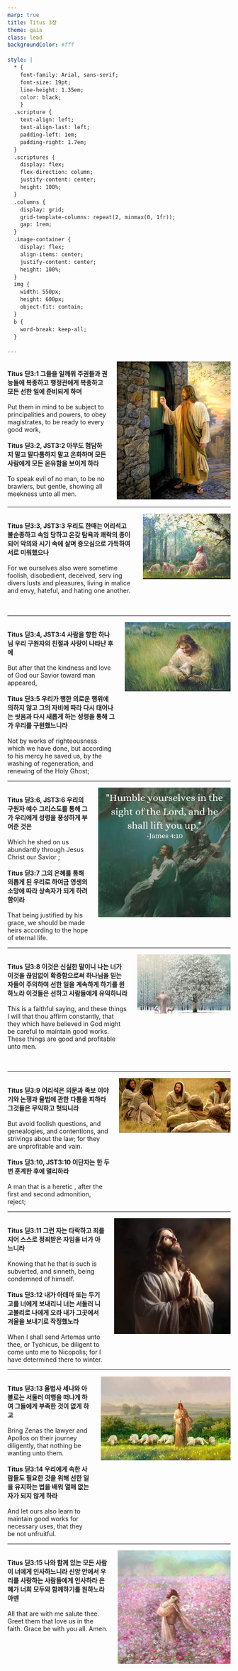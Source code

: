 ```yaml
---
marp: true
title: Titus 3장
theme: gaia
class: lead
backgroundColor: #fff

style: |
  * {
    font-family: Arial, sans-serif;
    font-size: 19pt;
    line-height: 1.35em;
    color: black;
    }
  .scripture {
    text-align: left;
    text-align-last: left;
    padding-left: 1em;
    padding-right: 1.7em;
  }
  .scriptures {
    display: flex;
    flex-direction: column;
    justify-content: center;
    height: 100%;
  }
  .columns {
    display: grid;
    grid-template-columns: repeat(2, minmax(0, 1fr));
    gap: 1rem;
  }
  .image-container {
    display: flex;
    align-items: center;
    justify-content: center;
    height: 100%;
  }
  img {
    width: 550px;
    height: 600px;
    object-fit: contain;
  }
  b {
    word-break: keep-all;
  }

---
```


<div class="columns">
  <div class="scriptures">
    <br>
    <div class="scripture">
      <b>Titus 딛3:1 그들을 일깨워 주권들과 권능들에 복종하고 행정관에게 복종하고 모든 선한 일에 준비되게 하며 
      </b>
    </div>
    <br>
    <div class="scripture">Put them in mind to be subject to principalities and powers, to obey magistrates, to be ready to every good work, 
    </div>
    <br>
    <div class="scripture">
      <b>Titus 딛3:2, JST3:2 아무도 험담하지 말고 말다툼하지 말고 온화하며 모든 사람에게 모든 온유함을 보이게 하라 
      </b>
    </div>
    <br>
    <div class="scripture">To speak evil of no man, to be no brawlers, but gentle, showing all meekness unto all men. 
    </div>         
  </div>
  <div class="image-container">
    <img src='../../pictures/picture_36.jpg'>
  </div>
</div>

---

<div class="columns">
  <div class="scriptures">
    <br>
    <div class="scripture">
      <b>Titus 딛3:3, JST3:3 우리도 한때는 어리석고 불순종하고 속임 당하고 온갖 탐욕과 쾌락의 종이 되어 악의와 시기 속에 살며 증오심으로 가득하여 서로 미워했으나 
      </b>
    </div>
    <br>
    <div class="scripture">For we ourselves also were sometime foolish, disobedient, deceived, serv ing divers lusts and pleasures, living in malice and envy, hateful, and hating one another. 
    </div>
    <br>
    <div class="scripture">
      <b>
      </b>
    </div>
    <br>
    <div class="scripture">
    </div>         
  </div>
  <div class="image-container">
    <img src='../../pictures/picture_90.jpg'>
  </div>
</div>

---

<div class="columns">
  <div class="scriptures">
    <br>
    <div class="scripture">
      <b>Titus 딛3:4, JST3:4 사람을 향한 하나님 우리 구원자의 친절과 사랑이 나타난 후에 
      </b>
    </div>
    <br>
    <div class="scripture">But after that the kindness and love of God our Savior toward man appeared, 
    </div>
    <br>
    <div class="scripture">
      <b>Titus 딛3:5 우리가 행한 의로운 행위에 의하지 않고 그의 자비에 따라 다시 태어나는 씻음과 다시 새롭게 하는 성령을 통해 그가 우리를 구원했느니라 
      </b>
    </div>
    <br>
    <div class="scripture">Not by works of righteousness which we have done, but according to his mercy he saved us, by the washing of regeneration, and renewing of the Holy Ghost; 
    </div>         
  </div>
  <div class="image-container">
    <img src='../../pictures/picture_81.jpg'>
  </div>
</div>

---

<div class="columns">
  <div class="scriptures">
    <br>
    <div class="scripture">
      <b>Titus 딛3:6, JST3:6 우리의 구원자 예수 그리스도를 통해 그가 우리에게 성령을 풍성하게 부어준 것은 
      </b>
    </div>
    <br>
    <div class="scripture">Which he shed on us abundantly through Jesus Christ our Savior ; 
    </div>
    <br>
    <div class="scripture">
      <b>Titus 딛3:7 그의 은혜를 통해 의롭게 된 우리로 하여금 영생의 소망에 따라 상속자가 되게 하려 함이라 
      </b>
    </div>
    <br>
    <div class="scripture">That being justified by his grace, we should be made heirs according to the hope of eternal life. 
    </div>         
  </div>
  <div class="image-container">
    <img src='../../pictures/picture_124.jpg'>
  </div>
</div>

---

<div class="columns">
  <div class="scriptures">
    <br>
    <div class="scripture">
      <b>Titus 딛3:8 이것은 신실한 말이니 나는 너가 이것을 끊임없이 확증함으로써 하나님을 믿는 자들이 주의하여 선한 일을 계속하게 하기를 원하노라 이것들은 선하고 사람들에게 유익하니라 
      </b>
    </div>
    <br>
    <div class="scripture">This is a faithful saying, and these things I will that thou affirm constantly, that they which have believed in God might be careful to maintain good works. These things are good and profitable unto men. 
    </div>
    <br>
    <div class="scripture">
      <b>
      </b>
    </div>
    <br>
    <div class="scripture">
    </div>         
  </div>
  <div class="image-container">
    <img src='../../pictures/picture_58.jpg'>
  </div>
</div>

---

<div class="columns">
  <div class="scriptures">
    <br>
    <div class="scripture">
      <b>Titus 딛3:9 어리석은 의문과 족보 이야기와 논쟁과 율법에 관한 다툼을 피하라 그것들은 무익하고 헛되니라 
      </b>
    </div>
    <br>
    <div class="scripture">But avoid foolish questions, and genealogies, and contentions, and strivings about the law; for they are unprofitable and vain. 
    </div>
    <br>
    <div class="scripture">
      <b>Titus 딛3:10, JST3:10 이단자는 한 두 번 훈계한 후에 멀리하라 
      </b>
    </div>
    <br>
    <div class="scripture">A man that is a heretic , after the first and second admonition, reject; 
    </div>         
  </div>
  <div class="image-container">
    <img src='../../pictures/picture_130.jpg'>
  </div>
</div>

---

<div class="columns">
  <div class="scriptures">
    <br>
    <div class="scripture">
      <b>Titus 딛3:11 그런 자는 타락하고 죄를 지어 스스로 정죄받은 자임을 너가 아느니라 
      </b>
    </div>
    <br>
    <div class="scripture">Knowing that he that is such is subverted, and sinneth, being condemned of himself. 
    </div>
    <br>
    <div class="scripture">
      <b>Titus 딛3:12 내가 아데마 또는 두기고를 너에게 보내리니 너는 서둘러 니고볼리로 나에게 오라 내가 그곳에서 겨울을 보내기로 작정했노라 
      </b>
    </div>
    <br>
    <div class="scripture">When I shall send Artemas unto thee, or Tychicus, be diligent to come unto me to Nicopolis; for I have determined there to winter. 
    </div>         
  </div>
  <div class="image-container">
    <img src='../../pictures/picture_72.jpg'>
  </div>
</div>

---

<div class="columns">
  <div class="scriptures">
    <br>
    <div class="scripture">
      <b>Titus 딛3:13 율법사 세나와 아볼로는 서둘러 여행을 떠나게 하여 그들에게 부족한 것이 없게 하고 
      </b>
    </div>
    <br>
    <div class="scripture">Bring Zenas the lawyer and Apollos on their journey diligently, that nothing be wanting unto them. 
    </div>
    <br>
    <div class="scripture">
      <b>Titus 딛3:14 우리에게 속한 사람들도 필요한 것을 위해 선한 일을 유지하는 법을 배워 열매 없는 자가 되지 않게 하라 
      </b>
    </div>
    <br>
    <div class="scripture">And let ours also learn to maintain good works for necessary uses, that they be not unfruitful. 
    </div>         
  </div>
  <div class="image-container">
    <img src='../../pictures/picture_3.jpg'>
  </div>
</div>

---

<div class="columns">
  <div class="scriptures">
    <br>
    <div class="scripture">
      <b>Titus 딛3:15 나와 함께 있는 모든 사람이 너에게 인사하느니라 신앙 안에서 우리를 사랑하는 사람들에게 인사하라 은혜가 너희 모두와 함께하기를 원하노라 아멘 
      </b>
    </div>
    <br>
    <div class="scripture">All that are with me salute thee. Greet them that love us in the faith. Grace be with you all. Amen.
    </div>
    <br>
    <div class="scripture">
      <b>
      </b>
    </div>
    <br>
    <div class="scripture">
    </div>         
  </div>
  <div class="image-container">
    <img src='../../pictures/picture_12.jpg'>
  </div>
</div>

